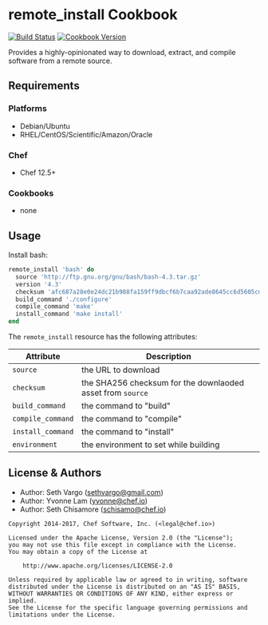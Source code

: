 # remote_install Cookbook

[![Build Status](https://travis-ci.org/chef-cookbooks/remote_install.svg?branch=master)](https://travis-ci.org/chef-cookbooks/remote_install) [![Cookbook Version](https://img.shields.io/cookbook/v/remote_install.svg)](https://supermarket.chef.io/cookbooks/remote_install)

Provides a highly-opinionated way to download, extract, and compile software from a remote source.

## Requirements

### Platforms

- Debian/Ubuntu
- RHEL/CentOS/Scientific/Amazon/Oracle

### Chef

- Chef 12.5+

### Cookbooks

- none


## Usage

Install bash:

```ruby
remote_install 'bash' do
  source 'http://ftp.gnu.org/gnu/bash/bash-4.3.tar.gz'
  version '4.3'
  checksum 'afc687a28e0e24dc21b988fa159ff9dbcf6b7caa92ade8645cc6d5605cd024d4'
  build_command './configure'
  compile_command 'make'
  install_command 'make install'
end
```

The `remote_install` resource has the following attributes:

Attribute         | Description
----------------- | ----------------------------------------------------------
`source`          | the URL to download
`checksum`        | the SHA256 checksum for the downlaoded asset from `source`
`build_command`   | the command to "build"
`compile_command` | the command to "compile"
`install_command` | the command to "install"
`environment`     | the environment to set while building

## License & Authors

- Author: Seth Vargo ([sethvargo@gmail.com](mailto:sethvargo@gmail.com))
- Author: Yvonne Lam ([yvonne@chef.io](mailto:yvonne@chef.io))
- Author: Seth Chisamore ([schisamo@chef.io](mailto:schisamo@chef.io))

```text
Copyright 2014-2017, Chef Software, Inc. (<legal@chef.io>)

Licensed under the Apache License, Version 2.0 (the "License");
you may not use this file except in compliance with the License.
You may obtain a copy of the License at

    http://www.apache.org/licenses/LICENSE-2.0

Unless required by applicable law or agreed to in writing, software
distributed under the License is distributed on an "AS IS" BASIS,
WITHOUT WARRANTIES OR CONDITIONS OF ANY KIND, either express or implied.
See the License for the specific language governing permissions and
limitations under the License.
```
